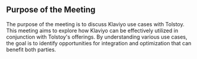 ## Purpose of the Meeting

The purpose of the meeting is to discuss Klaviyo use cases with Tolstoy. This meeting aims to explore how Klaviyo can be effectively utilized in conjunction with Tolstoy's offerings. By understanding various use cases, the goal is to identify opportunities for integration and optimization that can benefit both parties.